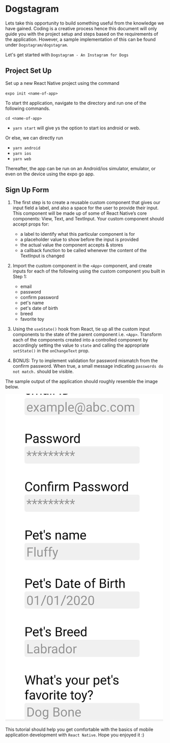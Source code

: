 # Dogstagram

Lets take this opportunity to build something useful from the knowledge we have gained. Coding is a creative process hence this document will only guide you with the project setup and steps based on the requirements of the application. However, a sample implementation of this can be found under  `Dogstagram/dogstagram`.

Let's get started with `Dogstagram - An Instagram for Dogs`

## Project Set Up

Set up a new React Native project using the command 

`expo init <name-of-app>`

To start tht application, navigate to the directory and run one of the following commands. 

    cd <name-of-app>

- `yarn start` will give ys the option to start ios android or web.

Or else, we can directly run

- `yarn android`
- `yarn ios`
- `yarn web`

Thereafter, the app can be run on an Android/ios simulator, emulator, or even on the device using the expo go app.



## Sign Up Form

1. The first step is to create a reusable custom component that gives our input field a label, and also a space for the user to provide their input. This component will be made up of some of React Native’s core components: View, Text, and TextInput. Your custom component should accept props for:
   - a label to identify what this particular component is for
   - a placeholder value to show before the input is provided
   - the actual value the component accepts & stores
   - a callback function to be called whenever the content of the TextInput is changed
  
2. Import the custom component in the `<App>` component, and create inputs for each of the following using the custom component you built in Step 1:
   - email
   - password
   - confirm password
   - pet's name
   - pet's date of birth
   - breed
   - favorite toy

3. Using the `useState()` hook from React, tie up all the custom input components to the state of the parent component i.e. `<App>`. Transform each of the components created into a controlled component by accordingly setting the value to `state` and calling the appropriate `setState()` in the `onChangeText` prop.

4. BONUS: Try to implement validation for password mismatch from the confirm password. When true, a small message indicating `passwords do not match.` should be visible.

The sample output of the application should roughly resemble the image below.

![title](images/output.jpeg)
   

This tutorial should help you get comfortable with the basics of mobile application development with `React Native`. Hope you enjoyed it :)